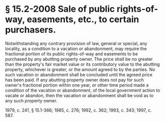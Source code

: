 # § 15.2-2008 Sale of public rights-of-way, easements, etc., to certain purchasers.

<p>Notwithstanding any contrary provision of law, general or special, any locality, as a condition to a vacation or abandonment, may require the fractional portion of its public rights-of-way and easements to be purchased by any abutting property owner. The price shall be no greater than the property's fair market value or its contributory value to the abutting property, whichever is greater, or the amount agreed to by the parties. No such vacation or abandonment shall be concluded until the agreed price has been paid. If any abutting property owner does not pay for such owner's fractional portion within one year, or other time period made a condition of the vacation or abandonment, of the local government action to vacate or abandon, then the vacation or abandonment shall be void as to any such property owner.</p><p>1979, c. 241, § 15.1-366; 1985, c. 276; 1992, c. 362; 1993, c. 343; 1997, c. 587.</p>